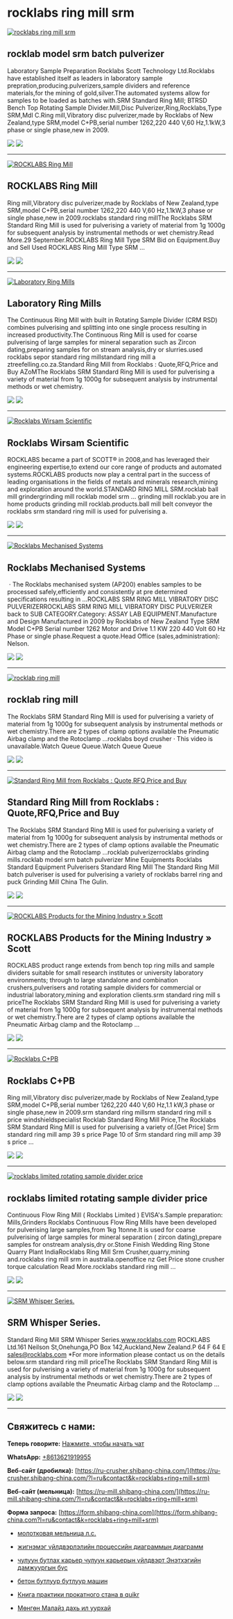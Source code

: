 # rocklabs ring mill srm

<a href="https://swt.shibang-china.com/?l=ru&img&k=rocklabs+ring+mill+srm" target="_blank">![rocklabs ring mill srm](http://static.shibang-china.com/all-800x300/1050.jpg)</a>

## rocklab model srm batch pulverizer
Laboratory Sample Preparation Rocklabs Scott Technology Ltd.Rocklabs have established itself as leaders in laboratory sample prepration,producing.pulverizers,sample dividers and reference materials,for the mining of gold,silver.The automated systems allow for samples to be loaded as batches with.SRM Standard Ring Mill; BTRSD Bench Top Rotating Sample Divider.Mill,Disc Pulverizer,Ring,Rocklabs,Type SRM,Mdl C.Ring mill,Vibratory disc pulverizer,made by Rocklabs of New Zealand,type SRM,model C+PB,serial number 1262,220 440 V,60 Hz,1.1kW,3 phase or single phase,new in 2009.


<a href="https://whatsapp.shibangsoft.com/WhatsApp.php" target="_blank" title="WhatsApp">![](http://static.shibang-china.com/icon/whatsapp.png)</a> <a href="https://swt.shibang-china.com/?l=ru&icon&k=rocklabs+ring+mill+srm" target="_blank">![](http://static.shibang-china.com/icon/chat-ru.png)</a>

---

<a href="https://swt.shibang-china.com/?l=ru&img&k=rocklabs+ring+mill+srm" target="_blank">![ROCKLABS Ring Mill](http://static.shibang-china.com/all-800x300/1211.jpg)</a>

## ROCKLABS Ring Mill
Ring mill,Vibratory disc pulverizer,made by Rocklabs of New Zealand,type SRM,model C+PB,serial number 1262,220 440 V,60 Hz,1.1kW,3 phase or single phase,new in 2009.rocklabs standard ring millThe Rocklabs SRM Standard Ring Mill is used for pulverising a variety of material from 1g 1000g for subsequent analysis by instrumental methods or wet chemistry.Read More.29 September.ROCKLABS Ring Mill Type SRM Bid on Equipment.Buy and Sell Used ROCKLABS Ring Mill Type SRM …


<a href="https://whatsapp.shibangsoft.com/WhatsApp.php" target="_blank" title="WhatsApp">![](http://static.shibang-china.com/icon/whatsapp.png)</a> <a href="https://swt.shibang-china.com/?l=ru&icon&k=rocklabs+ring+mill+srm" target="_blank">![](http://static.shibang-china.com/icon/chat-ru.png)</a>

---

<a href="https://swt.shibang-china.com/?l=ru&img&k=rocklabs+ring+mill+srm" target="_blank">![Laboratory Ring Mills](http://static.shibang-china.com/all-800x300/1141.jpg)</a>

## Laboratory Ring Mills
The Continuous Ring Mill with built in Rotating Sample Divider (CRM RSD) combines pulverising and splitting into one single process resulting in increased productivity.The Continuous Ring Mill is used for coarse pulverising of large samples for mineral separation such as Zircon dating,preparing samples for on stream analysis,dry or slurries.used rocklabs sepor standard ring millstandard ring mill a ztreefelling.co.za.Standard Ring Mill from Rocklabs : Quote,RFQ,Price and Buy AZoMThe Rocklabs SRM Standard Ring Mill is used for pulverising a variety of material from 1g 1000g for subsequent analysis by instrumental methods or wet chemistry.


<a href="https://whatsapp.shibangsoft.com/WhatsApp.php" target="_blank" title="WhatsApp">![](http://static.shibang-china.com/icon/whatsapp.png)</a> <a href="https://swt.shibang-china.com/?l=ru&icon&k=rocklabs+ring+mill+srm" target="_blank">![](http://static.shibang-china.com/icon/chat-ru.png)</a>

---

<a href="https://swt.shibang-china.com/?l=ru&img&k=rocklabs+ring+mill+srm" target="_blank">![Rocklabs Wirsam Scientific](http://static.shibang-china.com/all-800x300/130.jpg)</a>

## Rocklabs Wirsam Scientific
ROCKLABS became a part of SCOTT&#174; in 2008,and has leveraged their engineering expertise,to extend our core range of products and automated systems.ROCKLABS products now play a central part in the success of leading organisations in the fields of metals and minerals research,mining and exploration around the world.STANDARD RING MILL SRM.rocklab ball mill grindergrinding mill rocklab model srm … grinding mill rocklab.you are in home products grinding mill rocklab.products.ball mill belt conveyor the rocklabs srm standard ring mill is used for pulverising a.


<a href="https://whatsapp.shibangsoft.com/WhatsApp.php" target="_blank" title="WhatsApp">![](http://static.shibang-china.com/icon/whatsapp.png)</a> <a href="https://swt.shibang-china.com/?l=ru&icon&k=rocklabs+ring+mill+srm" target="_blank">![](http://static.shibang-china.com/icon/chat-ru.png)</a>

---

<a href="https://swt.shibang-china.com/?l=ru&img&k=rocklabs+ring+mill+srm" target="_blank">![Rocklabs Mechanised Systems](http://static.shibang-china.com/all-800x300/693.jpg)</a>

## Rocklabs Mechanised Systems
&nbsp;&#0183;&#32;The Rocklabs mechanised system (AP200) enables samples to be processed safely,efficiently and consistently at pre determined specifications resulting in …ROCKLABS SRM RING MILL VIBRATORY DISC PULVERIZERROCKLABS SRM RING MILL VIBRATORY DISC PULVERIZER back to SUB CATEGORY.Category: ASSAY LAB EQUIPMENT.Manufacture and Design Manufactured in 2009 by Rocklabs of New Zealand Type SRM Model C+PB Serial number 1262 Motor and Drive 1.1 KW 220 440 Volt 60 Hz Phase or single phase.Request a quote.Head Office (sales,administration): Nelson.


<a href="https://whatsapp.shibangsoft.com/WhatsApp.php" target="_blank" title="WhatsApp">![](http://static.shibang-china.com/icon/whatsapp.png)</a> <a href="https://swt.shibang-china.com/?l=ru&icon&k=rocklabs+ring+mill+srm" target="_blank">![](http://static.shibang-china.com/icon/chat-ru.png)</a>

---

<a href="https://swt.shibang-china.com/?l=ru&img&k=rocklabs+ring+mill+srm" target="_blank">![rocklab ring mill](http://static.shibang-china.com/all-800x300/16.jpg)</a>

## rocklab ring mill
The Rocklabs SRM Standard Ring Mill is used for pulverising a variety of material from 1g 1000g for subsequent analysis by instrumental methods or wet chemistry.There are 2 types of clamp options available the Pneumatic Airbag clamp and the Rotoclamp …rocklabs boyd crusher&nbsp;&#0183;&#32;This video is unavailable.Watch Queue Queue.Watch Queue Queue


<a href="https://whatsapp.shibangsoft.com/WhatsApp.php" target="_blank" title="WhatsApp">![](http://static.shibang-china.com/icon/whatsapp.png)</a> <a href="https://swt.shibang-china.com/?l=ru&icon&k=rocklabs+ring+mill+srm" target="_blank">![](http://static.shibang-china.com/icon/chat-ru.png)</a>

---

<a href="https://swt.shibang-china.com/?l=ru&img&k=rocklabs+ring+mill+srm" target="_blank">![Standard Ring Mill from Rocklabs : Quote,RFQ,Price and Buy](http://static.shibang-china.com/all-800x300/297.jpg)</a>

## Standard Ring Mill from Rocklabs : Quote,RFQ,Price and Buy
The Rocklabs SRM Standard Ring Mill is used for pulverising a variety of material from 1g 1000g for subsequent analysis by instrumental methods or wet chemistry.There are 2 types of clamp options available the Pneumatic Airbag clamp and the Rotoclamp …rocklab pulverizerrocklabs grinding mills.rocklab model srm batch pulverizer Mine Equipments Rocklabs Standard Equipment Pulverisers Standard Ring Mill The Standard Ring Mill batch pulveriser is used for pulverising a variety of rocklabs barrel ring and puck Grinding Mill China The Gulin.


<a href="https://whatsapp.shibangsoft.com/WhatsApp.php" target="_blank" title="WhatsApp">![](http://static.shibang-china.com/icon/whatsapp.png)</a> <a href="https://swt.shibang-china.com/?l=ru&icon&k=rocklabs+ring+mill+srm" target="_blank">![](http://static.shibang-china.com/icon/chat-ru.png)</a>

---

<a href="https://swt.shibang-china.com/?l=ru&img&k=rocklabs+ring+mill+srm" target="_blank">![ROCKLABS Products for the Mining Industry &#187; Scott](http://static.shibang-china.com/all-800x300/214.jpg)</a>

## ROCKLABS Products for the Mining Industry &#187; Scott
ROCKLABS product range extends from bench top ring mills and sample dividers suitable for small research institutes or university laboratory environments; through to large standalone and combination crushers,pulverisers and rotating sample dividers for commercial or industrial laboratory,mining and exploration clients.srm standard ring mill s priceThe Rocklabs SRM Standard Ring Mill is used for pulverising a variety of material from 1g 1000g for subsequent analysis by instrumental methods or wet chemistry.There are 2 types of clamp options available the Pneumatic Airbag clamp and the Rotoclamp …


<a href="https://whatsapp.shibangsoft.com/WhatsApp.php" target="_blank" title="WhatsApp">![](http://static.shibang-china.com/icon/whatsapp.png)</a> <a href="https://swt.shibang-china.com/?l=ru&icon&k=rocklabs+ring+mill+srm" target="_blank">![](http://static.shibang-china.com/icon/chat-ru.png)</a>

---

<a href="https://swt.shibang-china.com/?l=ru&img&k=rocklabs+ring+mill+srm" target="_blank">![Rocklabs C+PB](http://static.shibang-china.com/all-800x300/487.jpg)</a>

## Rocklabs C+PB
Ring mill,Vibratory disc pulverizer,made by Rocklabs of New Zealand,type SRM,model C+PB,serial number 1262,220 440 V,60 Hz,1.1 kW,3 phase or single phase,new in 2009.srm standard ring millsrm standard ring mill s price windshieldspecialist Rocklab Standard Ring Mill Price,The Rocklabs SRM Standard Ring Mill is used for pulverising a variety of.[Get Price] Srm standard ring mill amp 39 s price Page 10 of Srm standard ring mill amp 39 s price …


<a href="https://whatsapp.shibangsoft.com/WhatsApp.php" target="_blank" title="WhatsApp">![](http://static.shibang-china.com/icon/whatsapp.png)</a> <a href="https://swt.shibang-china.com/?l=ru&icon&k=rocklabs+ring+mill+srm" target="_blank">![](http://static.shibang-china.com/icon/chat-ru.png)</a>

---

<a href="https://swt.shibang-china.com/?l=ru&img&k=rocklabs+ring+mill+srm" target="_blank">![rocklabs limited rotating sample divider price](http://static.shibang-china.com/all-800x300/655.jpg)</a>

## rocklabs limited rotating sample divider price
Continuous Flow Ring Mill ( Rocklabs Limited ) EVISA's.Sample preparation: Mills,Grinders Rocklabs Continuous Flow Ring Mills have been developed for pulverising large samples,from 1kg 1tonne.It is used for coarse pulverising of large samples for mineral separation ( zircon dating),prepare samples for onstream analysis,dry or.Stone Finish Wedding Ring Stone Quarry Plant IndiaRocklabs Ring Mill Srm Crusher,quarry,mining and.rocklabs ring mill srm in australia.openoffice nz Get Price stone crusher torque calculation Read More.rocklabs standard ring mill …


<a href="https://whatsapp.shibangsoft.com/WhatsApp.php" target="_blank" title="WhatsApp">![](http://static.shibang-china.com/icon/whatsapp.png)</a> <a href="https://swt.shibang-china.com/?l=ru&icon&k=rocklabs+ring+mill+srm" target="_blank">![](http://static.shibang-china.com/icon/chat-ru.png)</a>

---

<a href="https://swt.shibang-china.com/?l=ru&img&k=rocklabs+ring+mill+srm" target="_blank">![SRM Whisper Series.](http://static.shibang-china.com/all-800x300/1325.jpg)</a>

## SRM Whisper Series.
Standard Ring Mill SRM Whisper Series.www.rocklabs.com ROCKLABS Ltd.161 Neilson St,Onehunga,PO Box 142,Auckland,New Zealand.P 64 F 64 E sales@rocklabs.com *For more information please contact us on the details below.srm standard ring mill priceThe Rocklabs SRM Standard Ring Mill is used for pulverising a variety of material from 1g 1000g for subsequent analysis by instrumental methods or wet chemistry.There are 2 types of clamp options available the Pneumatic Airbag clamp and the Rotoclamp …


<a href="https://whatsapp.shibangsoft.com/WhatsApp.php" target="_blank" title="WhatsApp">![](http://static.shibang-china.com/icon/whatsapp.png)</a> <a href="https://swt.shibang-china.com/?l=ru&icon&k=rocklabs+ring+mill+srm" target="_blank">![](http://static.shibang-china.com/icon/chat-ru.png)</a>

---
## Свяжитесь с нами:

**Теперь говорите:** [Нажмите, чтобы начать чат](https://swt.shibang-china.com?l=ru&contact&k=rocklabs+ring+mill+srm)

**WhatsApp:**  [+8613621919955](https://whatsapp.shibangsoft.com/WhatsApp.php)

**Веб-сайт (дробилка):** [https://ru-crusher.shibang-china.com/](https://ru-crusher.shibang-china.com/?l=ru&contact&k=rocklabs+ring+mill+srm)

**Веб-сайт (мельница):** [https://ru-mill.shibang-china.com/](https://ru-mill.shibang-china.com/?l=ru&contact&k=rocklabs+ring+mill+srm)

**Форма запроса:** [https://form.shibang-china.com](https://form.shibang-china.com?l=ru&contact&k=rocklabs+ring+mill+srm)

* [молотковая мельница л.с.](../126/%D0%BC%D0%BE%D0%BB%D0%BE%D1%82%D0%BA%D0%BE%D0%B2%D0%B0%D1%8F%20%D0%BC%D0%B5%D0%BB%D1%8C%D0%BD%D0%B8%D1%86%D0%B0%20%D0%BB.%D1%81..md)

* [жигнэмэг үйлдвэрлэлийн процессийн диаграммын диаграмм](../126/%D0%B6%D0%B8%D0%B3%D0%BD%D1%8D%D0%BC%D1%8D%D0%B3%20%D2%AF%D0%B9%D0%BB%D0%B4%D0%B2%D1%8D%D1%80%D0%BB%D1%8D%D0%BB%D0%B8%D0%B9%D0%BD%20%D0%BF%D1%80%D0%BE%D1%86%D0%B5%D1%81%D1%81%D0%B8%D0%B9%D0%BD%20%D0%B4%D0%B8%D0%B0%D0%B3%D1%80%D0%B0%D0%BC%D0%BC%D1%8B%D0%BD%20%D0%B4%D0%B8%D0%B0%D0%B3%D1%80%D0%B0%D0%BC%D0%BC.md)

* [чулуун бутлах карьер чулуун карьерын үйлдвэрт Энэтхэгийн дамжуургын бүс](../127/%D1%87%D1%83%D0%BB%D1%83%D1%83%D0%BD%20%D0%B1%D1%83%D1%82%D0%BB%D0%B0%D1%85%20%D0%BA%D0%B0%D1%80%D1%8C%D0%B5%D1%80%20%D1%87%D1%83%D0%BB%D1%83%D1%83%D0%BD%20%D0%BA%D0%B0%D1%80%D1%8C%D0%B5%D1%80%D1%8B%D0%BD%20%D2%AF%D0%B9%D0%BB%D0%B4%D0%B2%D1%8D%D1%80%D1%82%20%D0%AD%D0%BD%D1%8D%D1%82%D1%85%D1%8D%D0%B3%D0%B8%D0%B9%D0%BD%20%D0%B4%D0%B0%D0%BC%D0%B6%D1%83%D1%83%D1%80%D0%B3%D1%8B%D0%BD%20%D0%B1%D2%AF%D1%81.md)

* [бетон бутлуур бутлуур машин](../129/%D0%B1%D0%B5%D1%82%D0%BE%D0%BD%20%D0%B1%D1%83%D1%82%D0%BB%D1%83%D1%83%D1%80%20%D0%B1%D1%83%D1%82%D0%BB%D1%83%D1%83%D1%80%20%D0%BC%D0%B0%D1%88%D0%B8%D0%BD.md)

* [Книга практики прокатного стана в quikr](../130/%D0%9A%D0%BD%D0%B8%D0%B3%D0%B0%20%D0%BF%D1%80%D0%B0%D0%BA%D1%82%D0%B8%D0%BA%D0%B8%20%D0%BF%D1%80%D0%BE%D0%BA%D0%B0%D1%82%D0%BD%D0%BE%D0%B3%D0%BE%20%D1%81%D1%82%D0%B0%D0%BD%D0%B0%20%D0%B2%20quikr.md)

* [Мөнгөн Малайз дахь ил уурхай](../127/%D0%9C%D3%A9%D0%BD%D0%B3%D3%A9%D0%BD%20%D0%9C%D0%B0%D0%BB%D0%B0%D0%B9%D0%B7%20%D0%B4%D0%B0%D1%85%D1%8C%20%D0%B8%D0%BB%20%D1%83%D1%83%D1%80%D1%85%D0%B0%D0%B9.md)